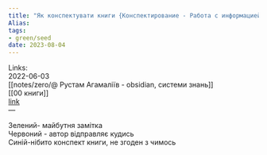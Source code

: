 ```yaml
---
title: "Як конспектувати книги {Конспектирование - Работа с информацией - Уровни чтения - Аутлайнер - Интеллект карты}"
Alias: 
tags:
- green/seed
date: 2023-08-04
---
```

Links:  
2022-06-03  
[[notes/zero/@ Рустам Агамаліїв - obsidian, системи знань]]  
[[00 книги]]  
[link](https://youtu.be/CJR8wsB50Bg?si=Pz9ywIXWVEDCv3L7)  
— 

Зелений- майбутня замітка  
Червоний - автор відправляє кудись  
Синій-нібито конспект книги, не згоден з чимось  
